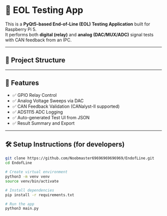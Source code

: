 # 🧪 EOL Testing App

This is a **PyQt5-based End-of-Line (EOL) Testing Application** built for Raspberry Pi 5.  
It performs both **digital (relay)** and **analog (DAC/MUX/ADC)** signal tests with CAN feedback from an IPC.

---

## 📁 Project Structure

---

## 🚀 Features

- ✅ GPIO Relay Control
- ✅ Analog Voltage Sweeps via DAC
- ✅ CAN Feedback Validation (CANalyst-II supported)
- ✅ ADS1115 ADC Logging
- ✅ Auto-generated Test UI from JSON
- ✅ Result Summary and Export

---

## 🛠 Setup Instructions (for developers)

```bash
git clone https://github.com/Noobmaster69696969696969/EndofLine.git
cd EndofLine

# Create virtual environment
python3 -m venv venv
source venv/bin/activate

# Install dependencies
pip install -r requirements.txt

# Run the app
python3 main.py


